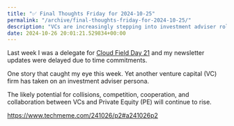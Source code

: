 ```yaml
---
title: "✅ Final Thoughts Friday for 2024-10-25"
permalink: "/archive/final-thoughts-friday-for-2024-10-25/"
description: "VCs are increasingly stepping into investment adviser roles."
date: 2024-10-26 20:01:21.529834+00:00
---
```


<!-- buttondown-editor-mode: fancy --><p>Last week I was a delegate for <a target="_blank" rel="noopener noreferrer nofollow" href="https://techfieldday.com/event/cfd21/">Cloud Field Day 21</a> and my newsletter updates were delayed due to time commitments.</p><p>One story that caught my eye this week. Yet another venture capital (VC) firm has taken on an investment adviser persona. </p><p>The likely potential for collisions, competition, cooperation, and collaboration between VCs and Private Equity (PE) will continue to rise.</p><p><a target="_blank" rel="noopener noreferrer nofollow" href="https://www.techmeme.com/241026/p2#a241026p2">https://www.techmeme.com/241026/p2#a241026p2</a></p><p></p><p></p><p></p><p></p>